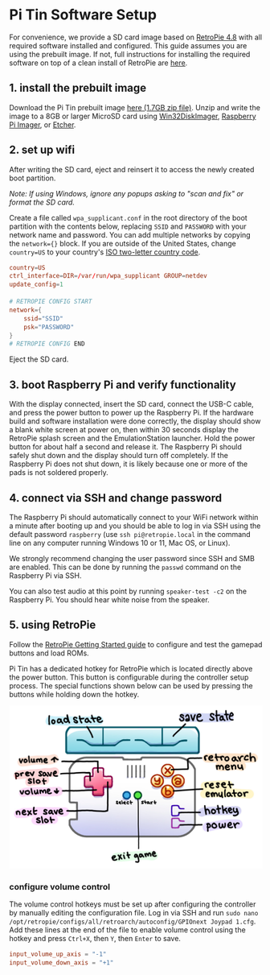 # Pi Tin Software Setup

For convenience, we provide a SD card image based on [RetroPie 4.8](https://retropie.org.uk/download/) with all required software installed and configured. This guide assumes you are using the prebuilt image. If not, full instructions for installing the required software on top of a clean install of RetroPie are [here](./full_software_setup).

## 1. install the prebuilt image

Download the Pi Tin prebuilt image [here (1.7GB zip file)](https://github.com/jackw01/pi-tin/releases/download/v1.0/pi_tin_20250316.zip). Unzip and write the image to a 8GB or larger MicroSD card using [Win32DiskImager](https://sourceforge.net/projects/win32diskimager/), [Raspberry Pi Imager](https://www.raspberrypi.com/software/), or [Etcher](https://etcher.balena.io/).

## 2. set up wifi

After writing the SD card, eject and reinsert it to access the newly created boot partition.

*Note: If using Windows, ignore any popups asking to "scan and fix" or format the SD card.*

Create a file called `wpa_supplicant.conf` in the root directory of the boot partition with the contents below, replacing `SSID` and `PASSWORD` with your network name and password. You can add multiple networks by copying the `network={}` block. If you are outside of the United States, change `country=US` to your country's [ISO two-letter country code](https://en.wikipedia.org/wiki/List_of_ISO_3166_country_codes).

```conf
country=US
ctrl_interface=DIR=/var/run/wpa_supplicant GROUP=netdev
update_config=1

# RETROPIE CONFIG START
network={
    ssid="SSID"
    psk="PASSWORD"
}
# RETROPIE CONFIG END
```

Eject the SD card.

## 3. boot Raspberry Pi and verify functionality

With the display connected, insert the SD card, connect the USB-C cable, and press the power button to power up the Raspberry Pi. If the hardware build and software installation were done correctly, the display should show a blank white screen at power on, then within 30 seconds display the RetroPie splash screen and the EmulationStation launcher. Hold the power button for about half a second and release it. The Raspberry Pi should safely shut down and the display should turn off completely. If the Raspberry Pi does not shut down, it is likely because one or more of the pads is not soldered properly.

## 4. connect via SSH and change password

The Raspberry Pi should automatically connect to your WiFi network within a minute after booting up and you should be able to log in via SSH using the default password `raspberry` (use `ssh pi@retropie.local` in the command line on any computer running Windows 10 or 11, Mac OS, or Linux).

We strongly recommend changing the user password since SSH and SMB are enabled. This can be done by running the `passwd` command on the Raspberry Pi via SSH.

You can also test audio at this point by running `speaker-test -c2` on the Raspberry Pi. You should hear white noise from the speaker.

## 5. using RetroPie

Follow the [RetroPie Getting Started guide](https://retropie.org.uk/docs/Controller-Configuration/) to configure and test the gamepad buttons and load ROMs.

Pi Tin has a dedicated hotkey for RetroPie which is located directly above the power button. This button is configurable during the controller setup process. The special functions shown below can be used by pressing the buttons while holding down the hotkey.

![](images/hotkeys.jpg)

### configure volume control

The volume control hotkeys must be set up after configuring the controller by manually editing the  configuration file. Log in via SSH and run `sudo nano /opt/retropie/configs/all/retroarch/autoconfig/GPIOnext Joypad 1.cfg`. Add these lines at the end of the file to enable volume control using the hotkey and press `Ctrl+X`, then `Y`, then `Enter` to save.

```conf
input_volume_up_axis = "-1"
input_volume_down_axis = "+1"
```
